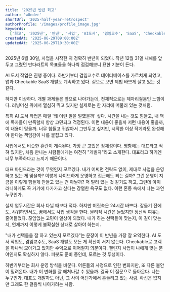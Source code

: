 ```yaml
---
title: '2025년 반년 회고'
author: 'w0nder'
shortUrl: '2025-half-year-retrospect'
authorProfile: '/images/profile_image.jpg'
keywords:
  ['회고', '2025년', '반년', '사업', 'AI도서', '겸임교수', 'SaaS', 'Checkable', '대표', '개발자', '정체성', '고민']
createdAt: '2025-06-29T09:00:00Z'
updatedAt: '2025-06-29T10:30:00Z'
---
```


2025년 6월 30일, 사업을 시작한 지 정확히 반년이 되었다. 작년 12월 31일 새해를 앞두고 그렸던 만다라트의 목표들을 하나씩 점검해보니 묘한 기분이 든다.

<link-preview url="https://w0nder.land/s/2025-mandarat" title="2025년 만다라트" target="_blank" image="https://w0nder.land/api/og/t-001?url=https%3A%2F%2Fw0nder.land%2Fposts%2F8-2025%25EB%2585%2584%2520%25EB%25A7%258C%25EB%258B%25A4%25EB%259D%25BC%25ED%258A%25B8">
</link-preview>

AI 도서 작업은 진행 중이다. 하반기부터 겸임교수로 데이터베이스를 가르치게 되었고, 앱과 Checkable SaaS 개발도 계속하고 있다. 겉으로 보면 제법 바쁘게 살고 있는 것 같다.

<link-preview url="https://checkable.app" title="체커블" target="_blank" image="https://checkable.app/images/og.png">
</link-preview>

하지만 이상하다. 개별 과제들은 앞으로 나아가는데, 전체적으로는 제자리걸음인 느낌이다. 러닝머신 위에서 열심히 뛰고 있지만 실제로는 한 자리에 머물러 있는 것처럼.

특히 AI 도서 작업은 매일 '왜 이런 일을 벌였을까' 싶다. 시간을 내는 것도 힘들고, 내 책에 독자들이 만족할지 항상 고민되고 걱정된다. 이런 내용이 좋을까 저런 내용이 좋을까, 이 내용이 맞을까. 너무 힘들고 귀찮아서 그만두고 싶지만, 시작한 이상 작게라도 완성해야 한다는 책임감이 나를 붙잡고 있다.

사업에서도 비슷한 혼란이 계속된다. 가장 큰 고민은 정체성이다. 명함에는 대표라고 적혀 있지만, 처음 만나는 사람들에게는 여전히 "개발자"라고 소개한다. 대표라고 하기엔 너무 부족하다고 느끼기 때문이다.

대표 마인드라는 것이 무엇인지 모르겠다. 내가 어쩌면 전략도 없이, 제대로 사업을 운영하고 있는 게 맞을까? 이렇게 나이브하게 운영하고 접근해도 되는 걸까? 그런 운영이 지금을 이렇게 힘들게 만들고 있는 건 아닐까? 저 멀리 있는 것 같기도 하고, 그런데 아이러니하게도 꼭 거기에 다가가고 싶다는 강렬한 욕구도 없다. 이런 혼동 속에서 나는 과연 누구인가.

실제 업무시간은 회사 다닐 때보다 적다. 하지만 머릿속은 24시간 바쁘다. 잠들기 전에도, 샤워하면서도, 꿈에서도 사업 생각을 한다. 물리적 시간은 늘었지만 정신적 여유는 줄어들었다. 끊임없는 고민이 일상이 되었다. 내가 하는 선택들이 맞는지, 이 길이 맞는지, 언제까지 이렇게 불확실한 상태로 살아야 하는지.

"내가 선택들을 잘 하고 있는지 모르겠다"는 문장이 이 반년을 가장 잘 요약한다. AI 도서 작업도, 겸임교수도, SaaS 개발도 모든 게 확신이 서지 않는다. Checkable로 고객을 하나씩 모아가고 있지만 수익으로 이어질지 의문이다. 챌린지 사업이 나에게 맞는 분야인지도 확실하지 않다. 피봇도 준비 중인데, 모르는 것 투성이다.

하반기부터는 회사 운영 방식을 바꾼다. 어른들의 사정으로 인한 변화지만, 또 다른 불안이 밀려온다. 내가 이 변화를 잘 헤쳐나갈 수 있을까. 결국 이 질문으로 돌아온다. 나는 누구인가. 대표도 개발자도 아닌, 그 사이 어딘가에서 흔들리고 있는 사람. 확신은 없지만 그래도 한 걸음씩 나아가려는 사람.
